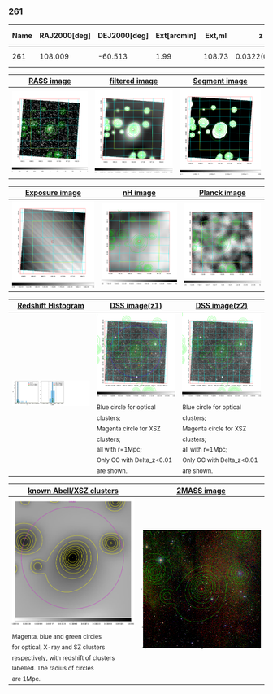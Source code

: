 <div STYLE="page-break-after: always;"></div>

### 261

|Name|RAJ2000[deg]|DEJ2000[deg] |Ext[arcmin]| Ext,ml | z | z_src| C|GC(XSZ,Delta_z<0.01)| GC(OPT,Delta_z<0.01)|GC| R_sig[arcmin] | R500[arcmin] | R500[Mpc]| CRsig[c/s] | CR500[c/s] |L500[1E44 erg/s]|F500[1E-12 erg/s/cm^2]| M500[1E14 Msun]|Tx[keV]|Cnt_sig|Beta|Rc[arcmin]|Comment|Alias|
|---|---|---|---|---|---|------|---|--------|---------|----------|---|---|---|---|---|---|---|---|---|---|---|---|---|---|
|261| 108.009| -60.513| 1.99| 108.73| 0.0322(0.005)| z1, z_xsz| B| MCXC| N| MCXC, N| 14.650| 14.609| 0.564| 0.177(0.018)| 0.177(0.018)| 0.062(0.003)| 2.602(0.145)| 0.53(0.02)| 1.45(0.03)| 267.4| 0.682(-0.077+0.112)| 3.099(-0.671+0.844)| -| k218|

|[RASS image](../image/261/261_img.pdf)|[filtered image](../image/261/261_fil.pdf)|[Segment image](../image/261/261_seg.pdf)|
|-------------------|--------------------|-------------------|
| <img src="../image/261/261_img.png" width="300">  | <img src="../image/261/261_fil.png" width="300">   | <img src="../image/261/261_seg.png" width="300">  |

|[Exposure image](../image/261/261_mex.pdf)| [nH image](../image/261/261_nh.pdf)| [Planck image](../image/261/261_p.pdf)|
|-------------------|--------------------|-------------------|
|<img src="../image/261/261_mex.png" width="300">   | <img src="../image/261/261_nh.png" width="300">    | <img src="../image/261/261_p.png" width="300"> |

|[Redshift Histogram](../image/261/261_zg.pdf) | [DSS image(z1)](../image/261/261_dss_z1.pdf)      |  [DSS image(z2)](../image/261/261_dss_z2.pdf)    |
|-------------------|--------------------|-------------------|
|<img src="../image/261/261_zg.png" width="300"> |<img src="../image/261/261_dss_z1.png" width="300"> <sub><br>Blue circle for optical clusters; <br>Magenta circle for XSZ clusters; <br>all with r=1Mpc; <br>Only GC with Delta_z<0.01 are shown. </sub>| <img src="../image/261/261_dss_z2.png" width="300"><sub><br>Blue circle for optical clusters; <br>Magenta circle for XSZ clusters; <br>all with r=1Mpc; <br>Only GC with Delta_z<0.01 are shown. </sub> |

|[known Abell/XSZ clusters](../image/261/261_gc.pdf) | [2MASS image](../image/261/261_2mass.pdf)      |
|-------------------|-------------------|
|<img src=../image/261/261_gc.png width="300"> <br><sub>Magenta, blue and green circles <br>for optical, X-ray and SZ clusters <br>respectively, with redshift of clusters <br>labelled. The radius of circles <br>are 1Mpc.</sub>|<img src="../image/261/261_2mass.png" width="300">  |




